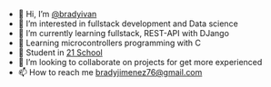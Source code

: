 - 👋 Hi, I’m [@bradyivan](bradyivan.github.io)
- 👀 I’m interested in fullstack development and Data science
- 🌱 I’m currently learning fullstack, REST-API with DJango
- 🌱 Learning microcontrollers programming with C
- 🌱 Student in [21 School](https://21-school.ru/)
- 💞️ I’m looking to collaborate on projects for get more experienced
- 📫 How to reach me bradyjimenez76@gmail.com

<!---
bradyivan/bradyivan is a ✨ special ✨ repository because its `README.md` (this file) appears on your GitHub profile.
You can click the Preview link to take a look at your changes.
--->
